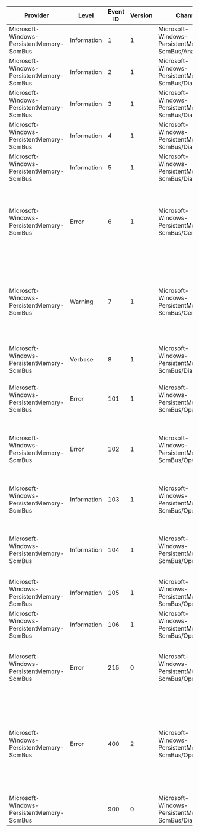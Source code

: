 Provider                                   |  Level        |  Event ID  |  Version  |  Channel                                                  |  Task  |  Opcode  |  Keyword  |  Message
-------------------------------------------|---------------|------------|-----------|-----------------------------------------------------------|--------|----------|-----------|---------------------------------------------------------------------------------------------------------------------------------------------------------------------------------------------------------------------------------------------------------------------------------------------------------------------------------------------------------------
Microsoft-Windows-PersistentMemory-ScmBus  |  Information  |  1         |  1        |  Microsoft-Windows-PersistentMemory-ScmBus/Analytic       |        |          |           |  Reported memory resource.
Microsoft-Windows-PersistentMemory-ScmBus  |  Information  |  2         |  1        |  Microsoft-Windows-PersistentMemory-ScmBus/Diagnose       |        |          |           |  Dispatching an IOCTL.
Microsoft-Windows-PersistentMemory-ScmBus  |  Information  |  3         |  1        |  Microsoft-Windows-PersistentMemory-ScmBus/Diagnose       |        |          |           |  Completing a non-read/write request.
Microsoft-Windows-PersistentMemory-ScmBus  |  Information  |  4         |  1        |  Microsoft-Windows-PersistentMemory-ScmBus/Diagnose       |        |          |           |  Dispatching a PnP request.
Microsoft-Windows-PersistentMemory-ScmBus  |  Information  |  5         |  1        |  Microsoft-Windows-PersistentMemory-ScmBus/Diagnose       |        |          |           |  Completing a PnP request.
Microsoft-Windows-PersistentMemory-ScmBus  |  Error        |  6         |  1        |  Microsoft-Windows-PersistentMemory-ScmBus/Certification  |        |          |           |  The firmware on this computer is not compliant with the industry standards required for storage-class memory support. Some storage-class memory devices on this computer will not work properly.             Click on the Details tab to see more information about this error.
Microsoft-Windows-PersistentMemory-ScmBus  |  Warning      |  7         |  1        |  Microsoft-Windows-PersistentMemory-ScmBus/Certification  |        |          |           |  The firmware on this computer is not fully compliant with the industry standards required for storage-class memory support. Storage-class memory devices on this computer may not work properly.             Click on the Details tab to see more information about this warning.
Microsoft-Windows-PersistentMemory-ScmBus  |  Verbose      |  8         |  1        |  Microsoft-Windows-PersistentMemory-ScmBus/Diagnose       |        |          |           |  The header information of the Query ARS Status operation.
Microsoft-Windows-PersistentMemory-ScmBus  |  Error        |  101       |  1        |  Microsoft-Windows-PersistentMemory-ScmBus/Operational    |        |          |           |  The information from Query ARS Status operation indicates that NVDIMM with NfitHandle of {NfitHandle} contains corrupted physical memory locations.
Microsoft-Windows-PersistentMemory-ScmBus  |  Error        |  102       |  1        |  Microsoft-Windows-PersistentMemory-ScmBus/Operational    |        |          |           |  The information from Query Cached ARS BadRanges operation indicates that NVDIMM with NfitHandle of {NfitHandle} contains corrupted physical memory locations.
Microsoft-Windows-PersistentMemory-ScmBus  |  Information  |  103       |  1        |  Microsoft-Windows-PersistentMemory-ScmBus/Operational    |        |          |           |  The persistent memory changed the powerfail persistence mode to {DurabilityMode}. (0 is PerformanceMode, 1 is DurabilityMode.)
Microsoft-Windows-PersistentMemory-ScmBus  |  Information  |  104       |  1        |  Microsoft-Windows-PersistentMemory-ScmBus/Operational    |        |          |           |  The persistent memory disabled powerfail persistence by setting registry value DisablePowerfailPersistence to {DisablePowerfailPersistence}. (0 is enabled, 1 is disabled.)
Microsoft-Windows-PersistentMemory-ScmBus  |  Information  |  105       |  1        |  Microsoft-Windows-PersistentMemory-ScmBus/Operational    |        |          |           |  Firmware activation on NVDIMM(s) in the system. Status: {Status}.
Microsoft-Windows-PersistentMemory-ScmBus  |  Information  |  106       |  1        |  Microsoft-Windows-PersistentMemory-ScmBus/Operational    |        |          |           |  Add dedicated memory to the system. Status: {Status}.
Microsoft-Windows-PersistentMemory-ScmBus  |  Error        |  215       |  0        |  Microsoft-Windows-PersistentMemory-ScmBus/Operational    |        |          |           |  The driver that enumerates persistent memory devices ran into an error. The information in the Details tab might help Microsoft or your platform vendor diagnose the problem.
Microsoft-Windows-PersistentMemory-ScmBus  |  Error        |  400       |  2        |  Microsoft-Windows-PersistentMemory-ScmBus/Operational    |        |          |           |  Some physical memory locations on the NVDIMM with NfitHandle of {NfitHandle} at the location of {Location} are corrupt. In order to protect your computer, Windows will attempt to prevent access to those locations and you may see failures trying to read or write to your data. Contact your hardware vendor to learn what recovery steps are available..
Microsoft-Windows-PersistentMemory-ScmBus  |               |  900       |  0        |  Microsoft-Windows-PersistentMemory-ScmBus/Diagnose       |        |          |           |  SCMBUS {DeviceGuid} logged:                           {Message}